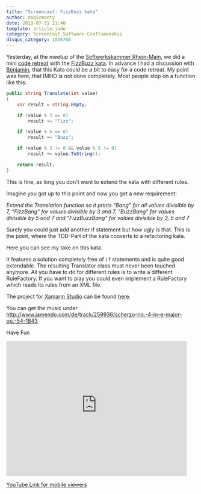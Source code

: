 ```yaml
---
title: "Screencast: FizzBuzz kata"
author: magicmonty
date: 2013-07-31 21:40
template: article.jade
category: Screencast,Software Craftsmanship
disqus_category: 1836768
---
```


Yesterday, at the meetup of the [Softwerkskammer Rhein-Main](http://softwerkskammer.org/activities/treffen-20-softwerkskammer-rhein-main), we did a mini [code retreat](http://codreretreat.org)
with the [FizzBuzz kata](http://codingdojo.org/cgi-bin/wiki.pl?KataFizzBuzz). In advance I had a discussion with [Benjamin](http://www.squeakyvessel.com/), that this Kata could be a bit to easy for a code retreat. My point was here, that IMHO is not done completely. Most people stop on a function like this:

``` C#
public string Translate(int value)
{
    var result = string.Empty;

    if (value % 3 == 0)
        result += "Fizz";

    if (value % 5 == 0)
        result += "Buzz";

    if (value % 3 != 0 && value % 5 != 0)
        result += value.ToString();

    return result;
}
``` 

This is fine, as long you don't want to extend the kata with different rules. 

Imagine you got up to this point and now you get a new requirement:

*Extend the Translation function so it prints "Bang" for all values divisible by 7, "FizzBang" for values divisible by 3 and 7, "BuzzBang" for values divisible by 5 and 7 and "FizzBuzzBang" for values divisible by 3, 5 and 7*

Surely you could just add another if statement but how ugly is that.
This is the point, where the TDD-Part of the kata converts to a refactoring kata.

Here you can see my take on this kata.

It features a solution completely free of ```if``` statements and is quite good extendable. The resulting Translator class must never been touched anymore. All you have to do for different rules is to write a different RuleFactory. If you want to play you could even implement a RuleFactory which reads its rules from an XML file. 

The project for [Xamarin Studio](http://xamarin.com/) can be found [here](https://github.com/magicmonty/FizzBuzzKata-csharp).

You can get the music under http://www.jamendo.com/de/track/259936/scherzo-no.-4-in-e-major-op.-54-1843

Have Fun

<iframe style="margin: 0 auto;" width="480" height="360" src="http://www.youtube-nocookie.com/embed/7NISYoK-hfg?rel=0" frameborder="0" allowfullscreen=""></iframe>

[YouTube Link for mobile viewers](http://youtu.be/7NISYoK-hfg)
